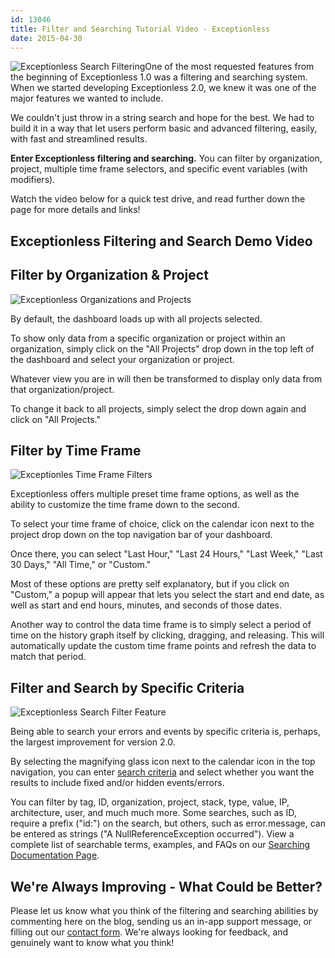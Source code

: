 ```yaml
---
id: 13046
title: Filter and Searching Tutorial Video - Exceptionless
date: 2015-04-30
---
```

![Exceptionless Search Filtering](/assets/img/news/filter-search.png)One of the most requested features from the beginning of Exceptionless 1.0 was a filtering and searching system. When we started developing Exceptionless 2.0, we knew it was one of the major features we wanted to include.

We couldn't just throw in a string search and hope for the best. We had to build it in a way that let users perform basic and advanced filtering, easily, with fast and streamlined results.

**Enter Exceptionless filtering and searching.** You can filter by organization, project, multiple time frame selectors, and specific event variables (with modifiers).

Watch the video below for a quick test drive, and read further down the page for more details and links!<!--more-->

## Exceptionless Filtering and Search Demo Video


## Filter by Organization & Project

![Exceptionless Organizations and Projects](/assets/img/news/filter-by-project-organization-300x208.png)

By default, the dashboard loads up with all projects selected.

To show only data from a specific organization or project within an organization, simply click on the "All Projects" drop down in the top left of the dashboard and select your organization or project.

Whatever view you are in will then be transformed to display only data from that organization/project.

To change it back to all projects, simply select the drop down again and click on "All Projects."

## Filter by Time Frame

![Exceptionles Time Frame Filters](/assets/img/news/filter-by-timeframe-300x205.png)

Exceptionless offers multiple preset time frame options, as well as the ability to customize the time frame down to the second.

To select your time frame of choice, click on the calendar icon next to the project drop down on the top navigation bar of your dashboard.

Once there, you can select "Last Hour," "Last 24 Hours," "Last Week," "Last 30 Days," "All Time," or "Custom."

Most of these options are pretty self explanatory, but if you click on "Custom," a popup will appear that lets you select the start and end date, as well as start and end hours, minutes, and seconds of those dates.

Another way to control the data time frame is to simply select a period of time on the history graph itself by clicking, dragging, and releasing. This will automatically update the custom time frame points and refresh the data to match that period.

## Filter and Search by Specific Criteria

![Exceptionless Search Filter Feature](/assets/img/news/filter-by-search-filter-criteria-300x203.png)

Being able to search your errors and events by specific criteria is, perhaps, the largest improvement for version 2.0.

By selecting the magnifying glass icon next to the calendar icon in the top navigation, you can enter <a title="Exceptionless Search Filter Documentation" href="/docs/filtering-and-searching/" target="_blank">search criteria</a> and select whether you want the results to include fixed and/or hidden events/errors.

You can filter by tag, ID, organization, project, stack, type, value, IP, architecture, user, and much much more. Some searches, such as ID, require a prefix ("id:") on the search, but others, such as error.message, can be entered as strings ("A NullReferenceException occurred"). View a complete list of searchable terms, examples, and FAQs on our <a title="Exceptionless Search Documentation" href="/docs/filtering-and-searching/" target="_blank">Searching Documentation Page</a>.

## We're Always Improving - What Could be Better?

Please let us know what you think of the filtering and searching abilities by commenting here on the blog, sending us an in-app support message, or filling out our [contact form](/contact/ "Exceptionless Contact Form"). We're always looking for feedback, and genuinely want to know what you think!
